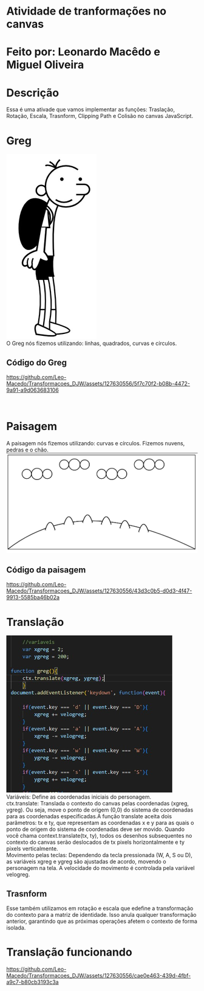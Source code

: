# Atividade de tranformações no canvas
# Feito por: Leonardo Macêdo e Miguel Oliveira
# Descrição
Essa é uma ativade que vamos implementar as funções: Traslação, Rotação, Escala, Trasnform, Clipping Path e Colisão no canvas JavaScript.
# Greg
<img src="img/greg.jpg"><br>
O Greg nós fizemos utilizando: linhas, quadrados, curvas e círculos.<br>
## Código do Greg


https://github.com/Leo-Macedo/Transformacoes_DJW/assets/127630556/5f7c70f2-b08b-4472-9a91-a9d063683106


<br>

# Paisagem
A paisagem nós fizemos utilizando: curvas e círculos. Fizemos nuvens, pedras e o chão.<br>
<img src="img/paisagem.jpg"><br>
## Código da paisagem


https://github.com/Leo-Macedo/Transformacoes_DJW/assets/127630556/43d3c0b5-d0d3-4f47-9913-5585ba46b02a


# Translação
<img src="img/trans.jpg"><br>
Variáveis: Define as coordenadas iniciais do personagem.<br>
ctx.translate: Translada o contexto do canvas pelas coordenadas (xgreg, ygreg). Ou seja, move o ponto de origem (0,0) do sistema de coordenadas para as coordenadas especificadas.A função translate aceita dois parâmetros: tx e ty, que representam as coordenadas x e y para as quais o ponto de origem do sistema de coordenadas deve ser movido. Quando você chama context.translate(tx, ty), todos os desenhos subsequentes no contexto do canvas serão deslocados de tx pixels horizontalmente e ty pixels verticalmente.<br>
Movimento pelas teclas: Dependendo da tecla pressionada (W, A, S ou D), as variáveis xgreg e ygreg são ajustadas de acordo, movendo o personagem na tela. A velocidade do movimento é controlada pela variável velogreg.
## Trasnform
Esse também utilizamos em rotação e escala que edefine a transformação do contexto para a matriz de identidade. Isso anula qualquer transformação anterior, garantindo que as próximas operações afetem o contexto de forma isolada.<br>
# Translação funcionando


https://github.com/Leo-Macedo/Transformacoes_DJW/assets/127630556/cae0e463-439d-4fbf-a9c7-b80cb3193c3a

